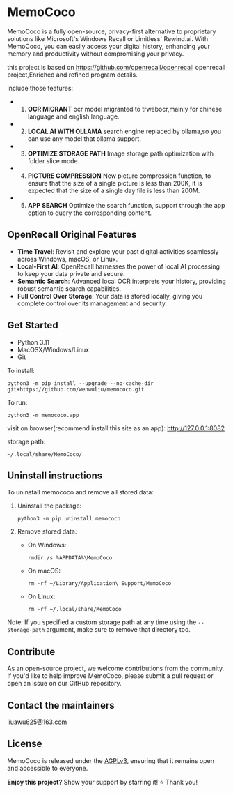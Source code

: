 # MemoCoco
MemoCoco is a fully open-source, privacy-first alternative to proprietary solutions like Microsoft's Windows Recall or Limitless' Rewind.ai. With MemoCoco, you can easily access your digital history, enhancing your memory and productivity without compromising your privacy.

this project is based on https://github.com/openrecall/openrecall openrecall project,Enriched and refined program details.

include those features:
- 1. **OCR MIGRANT** ocr model migranted to trwebocr,mainly for chinese language and english language.
- 2. **LOCAL AI WITH OLLAMA** search engine replaced by ollama,so you can use any model that ollama support.
- 3. **OPTIMIZE STORAGE PATH** Image storage path optimization with folder slice mode.
- 4. **PICTURE COMPRESSION** New picture compression function, to ensure that the size of a single picture is less than 200K, it is expected that the size of a single day file is less than 200M.
- 5. **APP SEARCH** Optimize the search function, support through the app option to query the corresponding content.


## OpenRecall Original Features

- **Time Travel**: Revisit and explore your past digital activities seamlessly across Windows, macOS, or Linux.
- **Local-First AI**: OpenRecall harnesses the power of local AI processing to keep your data private and secure.
- **Semantic Search**: Advanced local OCR interprets your history, providing robust semantic search capabilities.
- **Full Control Over Storage**: Your data is stored locally, giving you complete control over its management and security.

## Get Started
- Python 3.11
- MacOSX/Windows/Linux
- Git

To install:
```
python3 -m pip install --upgrade --no-cache-dir git+https://github.com/wenwuliu/memococo.git
```

To run:
```
python3 -m memococo.app
```

visit on browser(recommend install this site as an app):
http://127.0.0.1:8082

storage path:
```
~/.local/share/MemoCoco/
```

## Uninstall instructions

To uninstall memococo and remove all stored data:

1. Uninstall the package:
   ```
   python3 -m pip uninstall memococo
   ```

2. Remove stored data:
   - On Windows:
     ```
     rmdir /s %APPDATA%\MemoCoco
     ```
   - On macOS:
     ```
     rm -rf ~/Library/Application\ Support/MemoCoco
     ```
   - On Linux:
     ```
     rm -rf ~/.local/share/MemoCoco
     ```

Note: If you specified a custom storage path at any time using the `--storage-path` argument, make sure to remove that directory too.

## Contribute

As an open-source project, we welcome contributions from the community. If you'd like to help improve MemoCoco, please submit a pull request or open an issue on our GitHub repository.

## Contact the maintainers
liuawu625@163.com

## License

MemoCoco is released under the [AGPLv3](https://opensource.org/licenses/AGPL-3.0), ensuring that it remains open and accessible to everyone.

**Enjoy this project?** Show your support by starring it! ⭐️ Thank you!